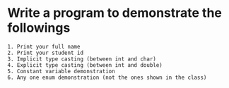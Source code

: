 # Write a program to demonstrate the followings
	1. Print your full name
	2. Print your student id
	3. Implicit type casting (between int and char)
	4. Explicit type casting (between int and double)
	5. Constant variable demonstration
	6. Any one enum demonstration (not the ones shown in the class)
